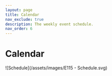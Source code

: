 ```yaml
---
layout: page
title: Calendar
nav_exclude: true
description: The weekly event schedule.
nav_order: 6
---
```


# Calendar 


![Schedule](/assets/images/E115 - Schedule.svg)

